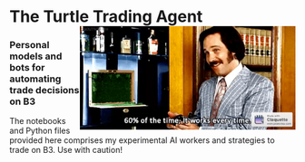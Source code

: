 # The Turtle Trading Agent <img src="extra/benlauderdale.gif" width="380px" align="right" />
### Personal models and bots for automating trade decisions on B3

The notebooks and Python files provided here comprises my experimental AI workers and strategies to trade on B3. Use with caution!




